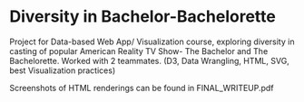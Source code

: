 # Diversity in Bachelor-Bachelorette

Project for Data-based Web App/ Visualization course, exploring diversity in casting of popular American Reality TV Show- The Bachelor and The Bachelorette. Worked with 2 teammates. (D3, Data Wrangling, HTML, SVG, best Visualization practices)

Screenshots of HTML renderings can be found in FINAL_WRITEUP.pdf
